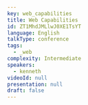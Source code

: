 ```yaml
---
key: web_capabilities
title: Web Capabilities
id: ZT1MhdJMLlwJ0XE1TsYT
language: English
talkType: conference
tags:
  - _web
complexity: Intermediate
speakers:
  - kenneth
videoId: null
presentation: null
draft: false
---
```

